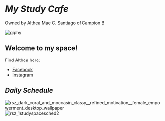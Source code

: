 # ***My Study Cafe***
Owned by Althea Mae C. Santiago of Campion B

![giphy](https://user-images.githubusercontent.com/99773981/155712643-be5f3392-e419-49c3-bdfe-05171da2df32.gif)
## **Welcome to my space!**
Find Althea here:
- [Facebook](https://www.facebook.com/altheamaecs)
- [Instagram](https://www.instagram.com/altheughs/)

## *Daily Schedule*
![rsz_dark_coral_and_moccasin_classy__refined_motivation__female_empowerment_desktop_wallpaper](https://user-images.githubusercontent.com/99773981/155715651-ff3219db-c011-48a1-96f0-4ff75cea291b.png)
![rsz_1studyspacesched2](https://user-images.githubusercontent.com/99773981/155716014-450e63bd-d67a-4ef7-b064-1152144030f8.png)

